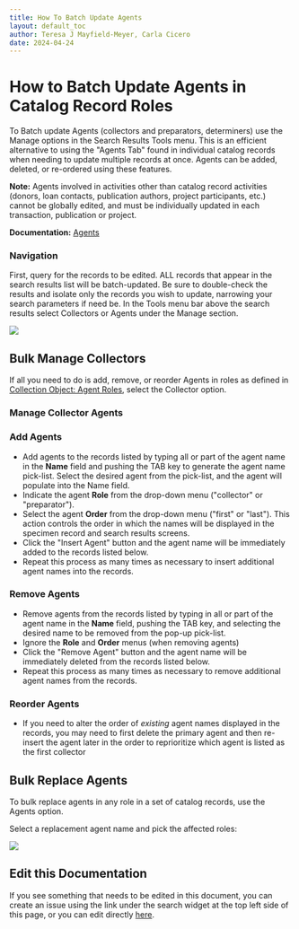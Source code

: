 ```yaml
---
title: How To Batch Update Agents
layout: default_toc
author: Teresa J Mayfield-Meyer, Carla Cicero
date: 2024-04-24
---
```


# How to Batch Update Agents in Catalog Record Roles
To Batch update Agents (collectors and preparators, determiners) use the Manage options in the Search Results Tools menu. This is an efficient alternative to using the "Agents Tab" found in individual catalog records when needing to update multiple records at once. Agents can be added, deleted, or re-ordered using these features.

**Note:** Agents involved in activities other than catalog record activities (donors, loan contacts, publication authors, project participants, etc.) cannot be globally edited, and must be individually updated in each transaction, publication or project.

**Documentation:** <a href="https://handbook.arctosdb.org/documentation/agent.html" target="_blank">Agents</a>

### Navigation
First, query for the records to be edited. ALL records that appear in the search results list will be batch-updated. Be sure to double-check the results and isolate only the records you wish to update, narrowing your search parameters if need be. In the Tools menu bar above the search results select Collectors or Agents under the Manage section.

![](https://raw.githubusercontent.com/ArctosDB/documentation-wiki/master/tutorial_images/manage_agents_1.jpg)

## Bulk Manage Collectors

If all you need to do is add, remove, or reorder Agents in roles as defined in [Collection Object: Agent Roles](https://arctos.database.museum/info/ctDocumentation.cfm?table=ctcollector_role), select the Collector option.

### Manage Collector Agents

### Add Agents

* Add agents to the records listed by typing all or part of the agent name in the **Name** field and pushing the TAB key to generate the agent name pick-list. Select the desired agent from the pick-list, and the agent will populate into the Name field.
* Indicate the agent **Role** from the drop-down menu ("collector" or "preparator").
* Select the agent **Order** from the drop-down menu ("first" or "last"). This action controls the order in which the names will be displayed in the specimen record and search results screens.
* Click the "Insert Agent" button and the agent name will be immediately added to the records listed below.
* Repeat this process as many times as necessary to insert additional agent names into the records.

### Remove Agents

* Remove agents from the records listed by typing in all or part of the agent name in the **Name** field, pushing the TAB key, and selecting the desired name to be removed from the pop-up pick-list.
* Ignore the **Role** and **Order** menus (when removing agents)
* Click the "Remove Agent" button and the agent name will be immediately deleted from the records listed below.
* Repeat this process as many times as necessary to remove additional agent names from the records.

### Reorder Agents

* If you need to alter the order of _existing_ agent names displayed in the records, you may need to first delete the primary agent and then re-insert the agent later in the order to reprioritize which agent is listed as the first collector

## Bulk Replace Agents

To bulk replace agents in any role in a set of catalog records, use the Agents option.

Select a replacement agent name and pick the affected roles:

![](https://user-images.githubusercontent.com/5720791/195840362-680180f4-1d1b-440d-8ed0-b680082f970b.png)

## Edit this Documentation

If you see something that needs to be edited in this document, you can create an issue using the link under the search widget at the top left side of this page, or you can edit directly <a href="https://github.com/ArctosDB/documentation-wiki/edit/gh-pages/_how_to/How-to-Batch-Update-Agents.markdown" target="_blank">here</a>.
